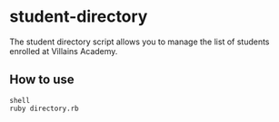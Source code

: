 # student-directory

The student directory script allows you to manage the list of students enrolled at Villains Academy.

## How to use ##

```
shell
ruby directory.rb
```
